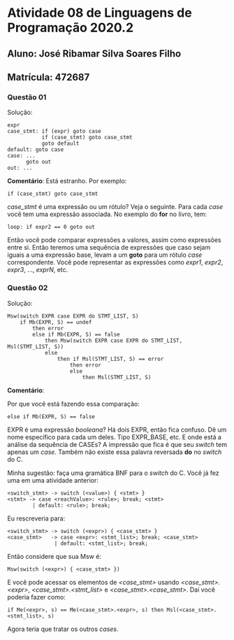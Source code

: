 # Atividade 08 de Linguagens de Programação 2020.2

## Aluno: José Ribamar Silva Soares Filho
## Matrícula: 472687

### Questão 01

Solução:
```
expr
case_stmt: if (expr) goto case
           if (case_stmt) goto case_stmt
           goto default
default: goto case
case: ...
      goto out
out: ...
```

**Comentário**: Está estranho. Por exemplo:

```
if (case_stmt) goto case_stmt
```

_case_stmt_ é uma expressão ou um rótulo? Veja o seguinte. Para cada _case_ você tem uma expressão associada. No exemplo do **for** no livro, tem:

```
loop: if expr2 == 0 goto out
```

Então você pode comparar expressões a valores, assim como expressões entre si. Então teremos uma sequência de expressões que caso sejam iguais a uma expressão base,
levam a um **goto** para um rótulo _case_ correspondente. Você pode representar as expressões como _expr1_, _expr2_, _expr3_, ..., _exprN_, etc.


### Questão 02

Solução:
```
Msw(switch EXPR case EXPR do STMT_LIST, S)
    if Mb(EXPR, S) == undef
        then error
        else if Mb(EXPR, S) == false
            then Msw(switch EXPR case EXPR do STMT_LIST, Msl(STMT_LIST, S))
            else 
                then if Msl(STMT_LIST, S) == error
                    then error
                    else
                        then Msl(STMT_LIST, S)
```

**Comentário**:

Por que você está fazendo essa comparação:

```
else if Mb(EXPR, S) == false
```

EXPR é uma expressão _booleana_? Há dois EXPR, então fica confuso. Dê um nome específico para cada um deles. Tipo EXPR_BASE, etc. E onde está a análise da sequência de CASEs?
A impressão que fica é que seu _switch_ tem apenas um _case_. Também não existe essa palavra reversada **do** no _switch_ do C. 

Minha sugestão: faça uma gramática BNF para o _switch_ do C. Você já fez uma em uma atividade anterior:

```
<switch_stmt> -> switch (<value>) { <stmt> } 
<stmt> -> case <reachValue>: <rule>; break; <stmt>
        | default: <rule>; break;
```

Eu rescreveria para:

```
<switch_stmt> -> switch (<expr>) { <case_stmt> } 
<case_stmt>   -> case <expr>: <stmt_list>; break; <case_stmt>
               | default: <stmt_list>; break;
```

Então considere que sua Msw é: 

```
Msw(switch (<expr>) { <case_stmt> })
```

E você pode acessar os elementos de _<case_stmt>_ usando _<case_stmt>.\<expr>_, _<case_stmt>.<stmt_list>_ e _<case_stmt>.<case_stmt>_. Daí você poderia fazer como:

```
if Me(<expr>, s) == Me(<case_stmt>.<expr>, s) then Msl(<case_stmt>.<stmt_list>, s)
```

Agora teria que tratar os outros _cases_. 
